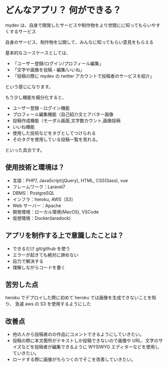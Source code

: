 # どんなアプリ？ 何ができる？

mydev は、自身で開発したサービスや制作物をより世間にに知ってもらいやすくするサービス

自身のサービス、制作物を公開して、みんなに知ってもらい意見をもらえる

基本的なユースケースとしては、

-   「ユーザー登録/ログイン/プロフィール編集」
-   「文字や画像を投稿・編集/いいね」
-   「投稿の際に mydev の twitter アカウントで投稿者のサービスを紹介」

という感じになります。

もう少し機能を細分化すると、

-   ユーザー登録・ログイン機能
-   プロフィール編集機能（自己紹介文とアバター画像
-   投稿作成機能（モーダル画面,文字数カウント,画像投稿
-   いいね機能
-   使用した技術などをタグとしてつけられる
-   そのタグを使用している投稿一覧を見れる。

といった具合です。

## 使用技術と環境は？

-   言語：PHP7, JavaScript(jQuery), HTML, CSS(Sass), vue
-   フレームワーク：Laravel7
-   DBMS：PostgreSQL
-   インフラ：heroku, AWS（S3）
-   Web サーバー：Apache
-   開発環境：ローカル環境(MacOS), VSCode
-   仮想環境：Docker(laradock)

## アプリを制作する上で意識したことは？

-   できるだけ git/github を使う
-   エラーが起きても絶対に諦めない
-   自力で解決する
-   理解しながらコードを書く

## 苦労した点

heroku でデプロイした際に初めて heroku では画像を生成できないことを知り、
急遽 aws の S3 を使用するようにした

## 改善点

-   他の人から投稿者のの作品にコメントできるようにしていきたい。
-   投稿の際に本文箇所がテキストしか投稿できないので画像や URL、文字のサイズなどを投稿者が編集できるように WYSIWYG エディターなどを使用していきたい。
-   ロードする際に画像がちらつくのでそこを改善していきたい。
